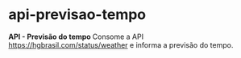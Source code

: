# api-previsao-tempo
<b> API - Previsão do tempo </b>
Consome a API <https://hgbrasil.com/status/weather> e informa a previsão do tempo.
